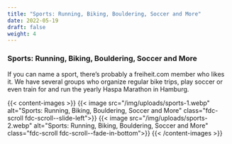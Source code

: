 ```yaml
---
title: "Sports: Running, Biking, Bouldering, Soccer and More"
date: 2022-05-19
draft: false
weight: 4
---
```

### Sports: Running, Biking, Bouldering, Soccer and More

If you can name a sport, there’s probably a freiheit.com member who likes it. We have several groups who organize regular bike trips, play soccer or even train for and run the yearly Haspa Marathon in Hamburg. 

{{< content-images >}}
  {{< image src="/img/uploads/sports-1.webp" alt="Sports: Running, Biking, Bouldering, Soccer and More" class="fdc-scroll fdc-scroll--slide-left">}}
  {{< image src="/img/uploads/sports-2.webp" alt="Sports: Running, Biking, Bouldering, Soccer and More" class="fdc-scroll fdc-scroll--fade-in-bottom">}}
{{< /content-images >}}